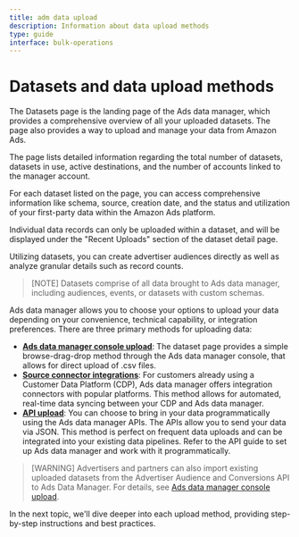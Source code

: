 ```yaml
---
title: adm data upload
description: Information about data upload methods
type: guide
interface: bulk-operations
---
```

# Datasets and data upload methods

The Datasets page is the landing page of the Ads data manager, which provides a comprehensive overview of all your uploaded datasets. The page also provides a way to upload and manage your data from Amazon Ads.

The page lists detailed information regarding the total number of datasets, datasets in use, active destinations, and the number of accounts linked to the manager account.

For each dataset listed on the page, you can access comprehensive information like schema, source, creation date, and the status and utilization of your first-party data within the Amazon Ads platform.

Individual data records can only be uploaded within a dataset, and will be displayed under the "Recent Uploads" section of the dataset detail page.

Utilizing datasets, you can create advertiser audiences directly as well as analyze granular details such as record counts.

> [NOTE] Datasets comprise of all data brought to Ads data manager, including audiences, events, or datasets with custom schemas.

Ads data manager allows you to choose your options to upload your data depending on your convenience, technical capability, or integration preferences. There are three primary methods for uploading data:

- **[Ads data manager console upload](adm/4_adm-console-upload)**: The dataset page provides a simple browse-drag-drop method through the Ads data manager console, that allows for direct upload of .csv files.
- **[Source connector integrations](adm/5_adm-source-connector)**: For customers already using a Customer Data Platform (CDP), Ads data manager offers integration connectors with popular platforms. This method allows for automated, real-time data syncing between your CDP and Ads data manager.
- **[API upload](guides/ads-data-manager/adm-overview)**: You can choose to bring in your data programmatically using the Ads data manager APIs. The APIs allow you to send your data via JSON. This method is perfect on frequent data uploads and can be integrated into your existing data pipelines. Refer to the API guide to set up Ads data manager and work with it programmatically. 

>[WARNING] Advertisers and partners can also import existing uploaded datasets from the Advertiser Audience and Conversions API to Ads Data Manager. For details, see [Ads data manager console upload](adm/4_adm-console-upload##importing-datasets-from-existing-upload-sources).

In the next topic,  we'll dive deeper into each upload method, providing step-by-step instructions and best practices.
